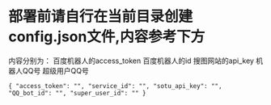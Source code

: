 #   部署前请自行在当前目录创建config.json文件,内容参考下方
内容分别为：
  百度机器人的access_token
  百度机器人的id
  搜图网站的api_key
  机器人QQ号
  超级用户QQ号

`{
  "access_token": "",
  "service_id": "",
  "sotu_api_key": "",
  "QQ_bot_id": "",
  "super_user_id": ""
}`

